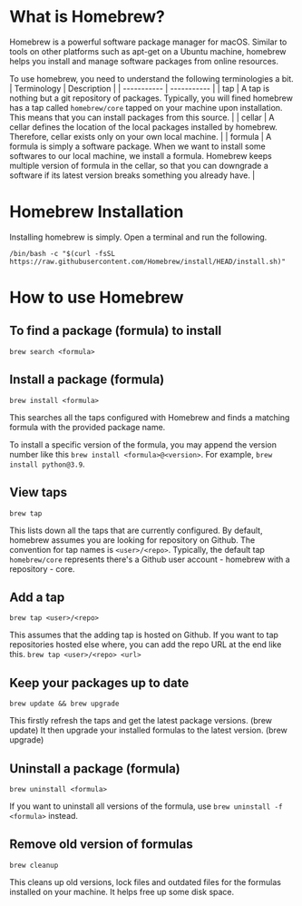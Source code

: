 # What is Homebrew?
Homebrew is a powerful software package manager for macOS. Similar to tools on other platforms such as apt-get on a Ubuntu machine, homebrew helps you install and manage software packages from online resources.

To use homebrew, you need to understand the following terminologies a bit.
| Terminology | Description |
| ----------- | ----------- |
| tap | A tap is nothing but a git repository of packages. Typically, you will fined homebrew has a tap called `homebrew/core` tapped on your machine upon installation. This means that you can install packages from this source. |
| cellar | A cellar defines the location of the local packages installed by homebrew. Therefore, cellar exists only on your own local machine. |
| formula | A formula is simply a software package. When we want to install some softwares to our local machine, we install a formula. Homebrew keeps multiple version of formula in the cellar, so that you can downgrade a software if its latest version breaks something you already have. |

# Homebrew Installation
Installing homebrew is simply. Open a terminal and run the following.
```
/bin/bash -c "$(curl -fsSL https://raw.githubusercontent.com/Homebrew/install/HEAD/install.sh)"
```

# How to use Homebrew
## To find a package (formula) to install
`brew search <formula>`

## Install a package (formula)
`brew install <formula>`

This searches all the taps configured with Homebrew and finds a matching formula with the provided package name.

To install a specific version of the formula, you may append the version number like this `brew install <formula>@<version>`. For example, `brew install python@3.9`.

## View taps
`brew tap`

This lists down all the taps that are currently configured. By default, homebrew assumes you are looking for repository on Github. The convention for tap names is `<user>/<repo>`. Typically, the default tap `homebrew/core` represents there's a Github user account - homebrew with a repository - core.

## Add a tap
`brew tap <user>/<repo>`

This assumes that the adding tap is hosted on Github. If you want to tap repositories hosted else where, you can add the repo URL at the end like this. `brew tap <user>/<repo> <url>`

## Keep your packages up to date
`brew update && brew upgrade`

This firstly refresh the taps and get the latest package versions. (brew update)
It then upgrade your installed formulas to the latest version. (brew upgrade)

## Uninstall a package (formula)
`brew uninstall <formula>`

If you want to uninstall all versions of the formula, use `brew uninstall -f <formula>` instead.

## Remove old version of formulas
`brew cleanup`

This cleans up old versions, lock files and outdated files for the formulas installed on your machine. It helps free up some disk space.